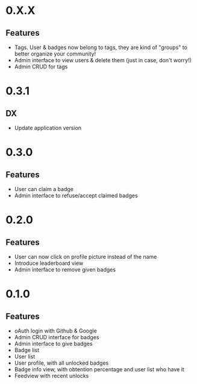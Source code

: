 # 0.X.X

## Features

- Tags. User & badges now belong to tags, they are kind of "groups" to better organize your community!
- Admin interface to view users & delete them (just in case, don't worry!)
- Admin CRUD for tags

# 0.3.1

## DX

- Update application version

# 0.3.0

## Features

- User can claim a badge
- Admin interface to refuse/accept claimed badges

# 0.2.0

## Features

- User can now click on profile picture instead of the name
- Introduce leaderboard view
- Admin interface to remove given badges

# 0.1.0

## Features

- oAuth login with Github & Google
- Admin CRUD interface for badges
- Admin interface to give badges
- Badge list
- User list
- User profile, with all unlocked badges
- Badge info view, with obtention percentage and user list who have it 
- Feedview with recent unlocks
